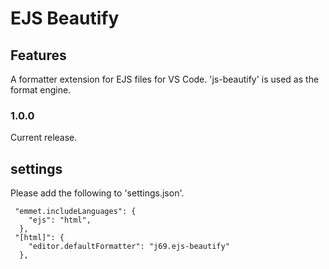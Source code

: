 # EJS Beautify

## Features

A formatter extension for EJS files for VS Code. 'js-beautify' is used as the format engine.

### 1.0.0

Current release.

## settings

Please add the following to 'settings.json'.

```
 "emmet.includeLanguages": {
    "ejs": "html",
  },
 "[html]": {
    "editor.defaultFormatter": "j69.ejs-beautify"
  },
```